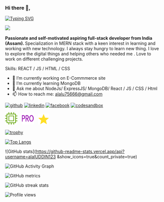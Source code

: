 ### Hi there 👋,
[![Typing SVG](https://readme-typing-svg.demolab.com/?lines=Welcome+To+My+Github+Profile;I+'m+A+Mern+Stack+Developer)](https://git.io/typing-svg)

![](https://camo.githubusercontent.com/fcd090c9c08f460ac582d371fdd3f55ebeeb9dee107b68b42786a4b4cc0a1fd0/687474703a2f2f70726f70756c736976652e696e2f6173736574732f696d672f736572766963652d69636f6e2f7765622e676966)



<b>Passionate and self-motivated aspiring full-stack developer from India (Assam). </b> Specialization in MERN stack with a keen interest in learning and working with new technology. I always stay hungry to learn new thing. I love to explore the  digital things and helping others who needed me . Love to work on different challenging projects.

Skills: REACT / JS / HTML / CSS

- 🔭 I’m currently working on E-Commmerce site
- 🌱 I’m currently learning MongoDB
- 💬 Ask me about NodeJs/ ExpressJS/ MongoDB/ React / JS / CSS / Html 
- 📫 How to reach me: alalu75666@gmail.com  


[<img src='https://cdn.jsdelivr.net/npm/simple-icons@3.0.1/icons/github.svg' alt='github' height='40'>](https://github.com/alalUDDIN123 )  [<img src='https://cdn.jsdelivr.net/npm/simple-icons@3.0.1/icons/linkedin.svg' alt='linkedin' height='40'>](https://www.linkedin.com/in/https://www.linkedin.com/in/alal-uddin-066444206//)  [<img src='https://cdn.jsdelivr.net/npm/simple-icons@3.0.1/icons/facebook.svg' alt='facebook' height='40'>](https://www.facebook.com/https://www.facebook.com/profile.php?id=100045088633988)  [<img src='https://cdn.jsdelivr.net/npm/simple-icons@3.0.1/icons/codesandbox.svg' alt='codesandbox' height='40'>](https://codesandbox.io/u/https://codesandbox.io/dashboard/home?workspace=60b7200b-5ce6-43cb-8b51-cbda3b479e53)  

<a href='https://docs.github.com/en/developers'><img src='https://raw.githubusercontent.com/acervenky/animated-github-badges/master/assets/devbadge.gif' width='40' height='40'></a> <a href='https://github.com/pricing'><img src='https://raw.githubusercontent.com/acervenky/animated-github-badges/master/assets/pro.gif' width='40' height='40'></a> <a href='https://stars.github.com/'><img src='https://raw.githubusercontent.com/acervenky/animated-github-badges/master/assets/starbadge.gif' width='35' height='35'></a> 

[![trophy](https://github-profile-trophy.vercel.app/?username=alalUDDIN123 )](https://github.com/ryo-ma/github-profile-trophy)

[![Top Langs](https://github-readme-stats.vercel.app/api/top-langs/?username=alalUDDIN123 )](https://github.com/anuraghazra/github-readme-stats)

![GitHub stats](https://github-readme-stats.vercel.app/api?username=alalUDDIN123 &show_icons=true&count_private=true)  

![GitHub Activity Graph](https://activity-graph.herokuapp.com/graph?username=alalUDDIN123 )  

![GitHub metrics](https://metrics.lecoq.io/alalUDDIN123 )  

![GitHub streak stats](https://github-readme-streak-stats.herokuapp.com/?user=alalUDDIN123 )  

![Profile views](https://gpvc.arturio.dev/alalUDDIN123 )  
